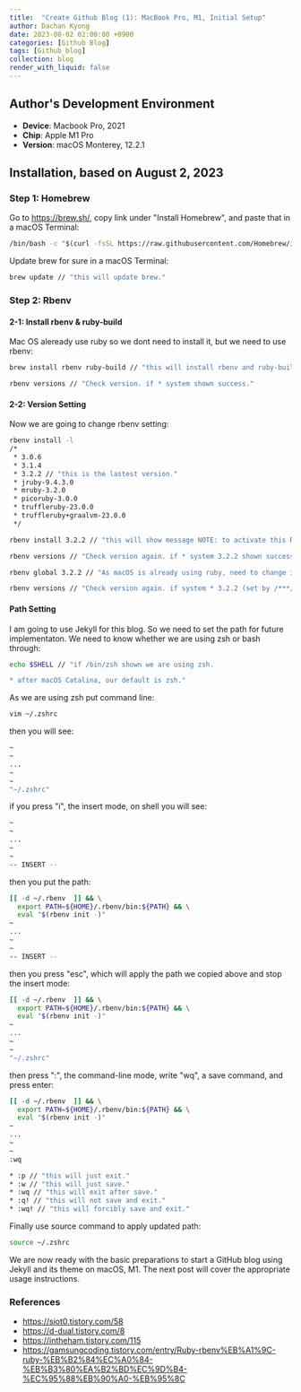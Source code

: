 ```yaml
---
title:  "Create Github Blog (1): MacBook Pro, M1, Initial Setup"
author: Dachan Kyong
date: 2023-08-02 02:00:00 +0900
categories: [Github Blog]
tags: [Github_blog]
collection: blog
render_with_liquid: false
---
```


## Author's Development Environment
- **Device**: Macbook Pro, 2021
- **Chip**: Apple M1 Pro
- **Version**: macOS Monterey, 12.2.1

## Installation, based on August 2, 2023

### Step 1: Homebrew
Go to <https://brew.sh/>, copy link under "Install Homebrew", and paste that in a macOS Terminal:

```bash
/bin/bash -c "$(curl -fsSL https://raw.githubusercontent.com/Homebrew/install/HEAD/install.sh)"
```

Update brew for sure in a macOS Terminal:

```bash
brew update // "this will update brew."
```

### Step 2: Rbenv

#### 2-1: Install rbenv & ruby-build
Mac OS aleready use ruby so we dont need to install it, but we need to use rbenv:

```bash
brew install rbenv ruby-build // "this will install rbenv and ruby-build."

rbenv versions // "Check version. if * system shown success."
```
#### 2-2: Version Setting
Now we are going to change rbenv setting:

```bash
rbenv install -l
/*
 * 3.0.6
 * 3.1.4
 * 3.2.2 // "this is the lastest version."
 * jruby-9.4.3.0
 * mruby-3.2.0
 * picoruby-3.0.0
 * truffleruby-23.0.0
 * truffleruby+graalvm-23.0.0
 */

rbenv install 3.2.2 // "this will show message NOTE: to activate this Ruby version as the new default, run: rbenv global 3.2.2."

rbenv versions // "Check version again. if * system 3.2.2 shown success."

rbenv global 3.2.2 // "As macOS is already using ruby, need to change it to global."

rbenv versions // "Check version again. if system * 3.2.2 (set by /***/***/.rbenv/version) shown success."
```
#### Path Setting
I am going to use Jekyll for this blog. So we need to set the path for future implementaton.
We need to know whether we are using zsh or bash through:

```bash
echo $SHELL // "if /bin/zsh shown we are using zsh.

* after macOS Catalina, our default is zsh."
```

As we are using zsh put command line:
```bash
vim ~/.zshrc
```

then you will see:
```bash
~
~
...
~
~
"~/.zshrc"
```

if you press "i", the insert mode, on shell you will see:
```bash
~
~
...
~
~
-- INSERT --
```

then you put the path:
```bash
[[ -d ~/.rbenv  ]] && \
  export PATH=${HOME}/.rbenv/bin:${PATH} && \
  eval "$(rbenv init -)"
~
...
~
~
-- INSERT --
```

then you press "esc", which will apply the path we copied above and stop the insert mode:
```bash
[[ -d ~/.rbenv  ]] && \
  export PATH=${HOME}/.rbenv/bin:${PATH} && \
  eval "$(rbenv init -)"
~
...
~
~
"~/.zshrc"
```

then press ":", the command-line mode, write "wq", a save command, and press enter:
```bash
[[ -d ~/.rbenv  ]] && \
  export PATH=${HOME}/.rbenv/bin:${PATH} && \
  eval "$(rbenv init -)"
~
...
~
~
:wq

* :p // "this will just exit."
* :w // "this will just save."
* :wq // "this will exit after save."
* :q! // "this will not save and exit."
* :wq! // "this will forcibly save and exit."
```

Finally use source command to apply updated path:
```bash
source ~/.zshrc
```

We are now ready with the basic preparations to start a GitHub blog using Jekyll and its theme on macOS, M1. The next post will cover the appropriate usage instructions.

### References
- <https://siot0.tistory.com/58>
- <https://d-dual.tistory.com/8>
- <https://intheham.tistory.com/115>
- <https://gamsungcoding.tistory.com/entry/Ruby-rbenv%EB%A1%9C-ruby-%EB%B2%84%EC%A0%84-%EB%B3%80%EA%B2%BD%EC%9D%B4-%EC%95%88%EB%90%A0-%EB%95%8C>
